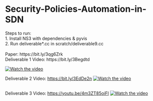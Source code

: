 <h1>Security-Policies-Automation-in-SDN</h1>
Steps to run:<br>
1. Install NS3 with dependencies & pyvis<br>
2. Run deliverable*.cc in scratch/deliverable9.cc<br><br>
Paper: https://bit.ly/3qg6Zrk<br>
Deliverable 1 Video: https://bit.ly/3Begdtd

[![Watch the video](https://i.imgur.com/yrnnPMw.png)](https://bit.ly/3Begdtd)

Deliverable 2 Video: https://bit.ly/3EdDe2n
[![Watch the video](https://i.imgur.com/LRCHqSH.png)](https://bit.ly/3EdDe2n)<br><br>

Deliverable 3 Video: https://youtu.be/4m3ZT85oiFI
[![Watch the video](https://i.imgur.com/mnsK9sb.png)](https://youtu.be/4m3ZT85oiFI)<br><br>


